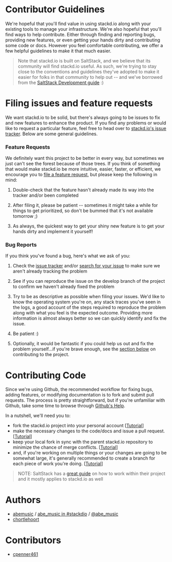 # Contributor Guidelines

We're hopeful that you'll find value in using stackd.io along with your existing tools to manage your infrastructure. We're also hopeful that you'll find ways to help contribute. Either through finding and reporting bugs, providing new features, or even getting your hands dirty and contributing some code or docs. However you feel comfortable contributing, we offer a few helpful guidelines to make it that much easier.

> Note that stackd.io is built on SaltStack, and we believe that its community will find stackd.io useful. As such, we're trying to stay close to the conventions and guidelines they've adopted to make it easier for folks in that community to help out -- and we've borrowed from the [SaltStack Development guide](http://docs.saltstack.com/topics/development/hacking.html) :)

# Filing issues and feature requests

We want stackd.io to be solid, but there's always going to be issues to fix and new features to enhance the product. If you find any problems or would like to request a particular feature, feel free to head over to [stackd.io's issue tracker](https://github.com/digitalreasoning/stackdio/issues). Below are some general guidelines.

### Feature Requests

We definitely want this project to be better in every way, but sometimes we just can't see the forest because of those trees. If you think of something that would make stackd.io be more intuitive, easier, faster, or efficient, we encourage you to [file a feature request](https://github.com/digitalreasoning/stackdio/issues), but please keep the following in mind:

1. Double-check that the feature hasn't already made its way into the tracker and/or been completed

2. After filing it, please be patient -- sometimes it might take a while for things to get prioritized, so don't be bummed that it's not available tomorrow ;) 

3. As always, the quickest way to get your shiny new feature is to get your hands dirty and implement it yourself!


### Bug Reports

If you think you've found a bug, here's what we ask of you:

1. Check the [issue tracker](https://github.com/digitalreasoning/stackdio/issues) and/or [search for your issue](https://github.com/digitalreasoning/stackdio/search?type=Issues) to make sure we aren't already tracking the problem

2. See if you can reproduce the issue on the develop branch of the project to confirm we haven't already fixed the problem

3. Try to be as descriptive as possible when filing your issues. We'd like to know the operating system you're on, any stack traces you've seen in the logs, a good account of the steps required to reproduce the problem along with what you feel is the expected outcome. Providing more information is almost always better so we can quickly identify and fix the issue.

4. Be patient :)

5. Optionally, it would be fantastic if you could help us out and fix the problem yourself...if you're brave enough, see the [section below](#contributing-code) on contributing to the project.


# Contributing Code

Since we're using Github, the recommended workflow for fixing bugs, adding features, or modifying documentation is to fork and submit pull requests. The process is pretty straightforward, but if you're unfamiliar with Github, take some time to browse through [Github's Help](https://help.github.com/). 

In a nutshell, we'll need you to:

* fork the stackd.io project into your personal account [[Tutorial](https://help.github.com/articles/fork-a-repo)]
* make the necessary changes to the code/docs and issue a pull request. [[Tutorial](https://help.github.com/articles/fork-a-repo#pull-requests)]
* keep your local fork in sync with the parent stackd.io repository to minimize the chance of merge conflicts. [[Tutorial](https://help.github.com/articles/syncing-a-fork)]
* and, if you're working on multiple things or your changes are going to be somewhat large, it's generally recommended to create a branch for each piece of work you're doing. [[Tutorial](https://help.github.com/articles/creating-and-deleting-branches-within-your-repository)]

> NOTE: SaltStack has a [great guide](http://docs.saltstack.com/topics/development/hacking.html) on how to work within their project and it mostly applies to stackd.io as well

# Authors

* [abemusic](https://github.com/abemusic) / [abe_music in #stackdio](http://webchat.freenode.net/?channels=stackdio) / [@abe_music](https://twitter.com/abe_music)
* [chortlehoort](https://github.com/chortlehoort)

# Contributors

* [cpenner461](https://github.com/cpenner461)
